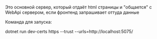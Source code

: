 Это основной сервер, который отдаёт html страницы и "общается" с WebApi сервером, если фронтенд запрашивает оттуда данные

Команда для запуска: 

dotnet run dev-certs https --trust --urls=http://localhost:5075/